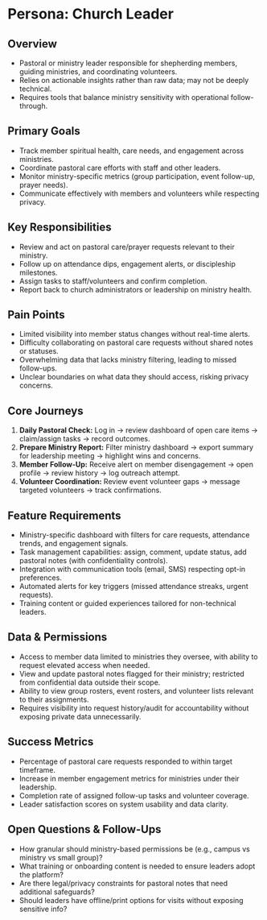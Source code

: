 # Persona: Church Leader

## Overview
- Pastoral or ministry leader responsible for shepherding members, guiding ministries, and coordinating volunteers.
- Relies on actionable insights rather than raw data; may not be deeply technical.
- Requires tools that balance ministry sensitivity with operational follow-through.

## Primary Goals
- Track member spiritual health, care needs, and engagement across ministries.
- Coordinate pastoral care efforts with staff and other leaders.
- Monitor ministry-specific metrics (group participation, event follow-up, prayer needs).
- Communicate effectively with members and volunteers while respecting privacy.

## Key Responsibilities
- Review and act on pastoral care/prayer requests relevant to their ministry.
- Follow up on attendance dips, engagement alerts, or discipleship milestones.
- Assign tasks to staff/volunteers and confirm completion.
- Report back to church administrators or leadership on ministry health.

## Pain Points
- Limited visibility into member status changes without real-time alerts.
- Difficulty collaborating on pastoral care requests without shared notes or statuses.
- Overwhelming data that lacks ministry filtering, leading to missed follow-ups.
- Unclear boundaries on what data they should access, risking privacy concerns.

## Core Journeys
1. **Daily Pastoral Check:** Log in → review dashboard of open care items → claim/assign tasks → record outcomes.
2. **Prepare Ministry Report:** Filter ministry dashboard → export summary for leadership meeting → highlight wins and concerns.
3. **Member Follow-Up:** Receive alert on member disengagement → open profile → review history → log outreach attempt.
4. **Volunteer Coordination:** Review event volunteer gaps → message targeted volunteers → track confirmations.

## Feature Requirements
- Ministry-specific dashboard with filters for care requests, attendance trends, and engagement signals.
- Task management capabilities: assign, comment, update status, add pastoral notes (with confidentiality controls).
- Integration with communication tools (email, SMS) respecting opt-in preferences.
- Automated alerts for key triggers (missed attendance streaks, urgent requests).
- Training content or guided experiences tailored for non-technical leaders.

## Data & Permissions
- Access to member data limited to ministries they oversee, with ability to request elevated access when needed.
- View and update pastoral notes flagged for their ministry; restricted from confidential data outside their scope.
- Ability to view group rosters, event rosters, and volunteer lists relevant to their assignments.
- Requires visibility into request history/audit for accountability without exposing private data unnecessarily.

## Success Metrics
- Percentage of pastoral care requests responded to within target timeframe.
- Increase in member engagement metrics for ministries under their leadership.
- Completion rate of assigned follow-up tasks and volunteer coverage.
- Leader satisfaction scores on system usability and data clarity.

## Open Questions & Follow-Ups
- How granular should ministry-based permissions be (e.g., campus vs ministry vs small group)?
- What training or onboarding content is needed to ensure leaders adopt the platform?
- Are there legal/privacy constraints for pastoral notes that need additional safeguards?
- Should leaders have offline/print options for visits without exposing sensitive info?
